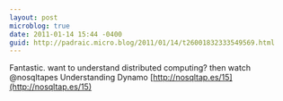 ```yaml
---
layout: post
microblog: true
date: 2011-01-14 15:44 -0400
guid: http://padraic.micro.blog/2011/01/14/t26001832333549569.html
---
```

Fantastic. want to understand distributed computing? then watch @nosqltapes Understanding Dynamo [http://nosqltap.es/15](http://nosqltap.es/15)
